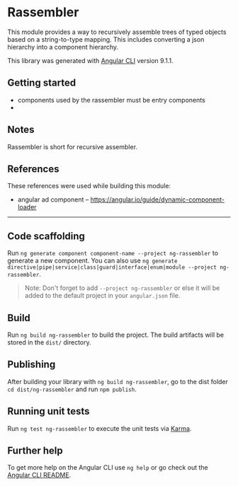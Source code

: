 # Rassembler

This module provides a way to recursively assemble trees of typed objects
based on a string-to-type mapping. This includes converting a json hierarchy
into a component hierarchy.

This library was generated with [Angular CLI](https://github.com/angular/angular-cli) version 9.1.1.

## Getting started

- components used by the rassembler must be entry components
- 

## Notes

Rassembler is short for recursive assembler.

## References

These references were used while building this module:
- angular ad component – https://angular.io/guide/dynamic-component-loader

---

## Code scaffolding

Run `ng generate component component-name --project ng-rassembler` to generate a new component. You can also use `ng generate directive|pipe|service|class|guard|interface|enum|module --project ng-rassembler`.
> Note: Don't forget to add `--project ng-rassembler` or else it will be added to the default project in your `angular.json` file. 

## Build

Run `ng build ng-rassembler` to build the project. The build artifacts will be stored in the `dist/` directory.

## Publishing

After building your library with `ng build ng-rassembler`, go to the dist folder `cd dist/ng-rassembler` and run `npm publish`.

## Running unit tests

Run `ng test ng-rassembler` to execute the unit tests via [Karma](https://karma-runner.github.io).

## Further help

To get more help on the Angular CLI use `ng help` or go check out the [Angular CLI README](https://github.com/angular/angular-cli/blob/master/README.md).

